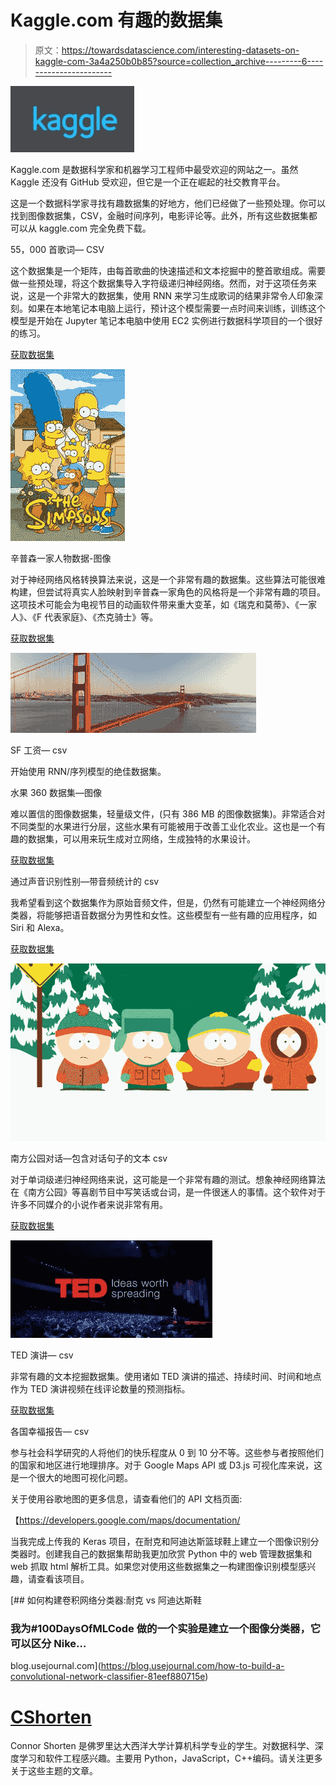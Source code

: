 # Kaggle.com 有趣的数据集

> 原文：<https://towardsdatascience.com/interesting-datasets-on-kaggle-com-3a4a250b0b85?source=collection_archive---------6----------------------->

![](img/81e18c8a6e4da7d8894aafb886d7dd24.png)

Kaggle.com 是数据科学家和机器学习工程师中最受欢迎的网站之一。虽然 Kaggle 还没有 GitHub 受欢迎，但它是一个正在崛起的社交教育平台。

这是一个数据科学家寻找有趣数据集的好地方，他们已经做了一些预处理。你可以找到图像数据集，CSV，金融时间序列，电影评论等。此外，所有这些数据集都可以从 kaggle.com 完全免费下载。

55，000 首歌词— CSV

这个数据集是一个矩阵，由每首歌曲的快速描述和文本挖掘中的整首歌组成。需要做一些预处理，将这个数据集导入字符级递归神经网络。然而，对于这项任务来说，这是一个非常大的数据集，使用 RNN 来学习生成歌词的结果非常令人印象深刻。如果在本地笔记本电脑上运行，预计这个模型需要一点时间来训练，训练这个模型是开始在 Jupyter 笔记本电脑中使用 EC2 实例进行数据科学项目的一个很好的练习。

[获取数据集](https://www.kaggle.com/mousehead/songlyrics)

![](img/6e015f363857774ff0381f31aa620e37.png)

辛普森一家人物数据-图像

对于神经网络风格转换算法来说，这是一个非常有趣的数据集。这些算法可能很难构建，但尝试将真实人脸映射到辛普森一家角色的风格将是一个非常有趣的项目。这项技术可能会为电视节目的动画软件带来重大变革，如《瑞克和莫蒂》、《一家人》、《F 代表家庭》、《杰克骑士》等。

[获取数据集](https://www.kaggle.com/alexattia/the-simpsons-characters-dataset)

![](img/cf94a9b48d71de0fbc705f0070b25e92.png)

SF 工资— csv

开始使用 RNN/序列模型的绝佳数据集。

水果 360 数据集—图像

难以置信的图像数据集，轻量级文件，(只有 386 MB 的图像数据集)。非常适合对不同类型的水果进行分层，这些水果有可能被用于改善工业化农业。这也是一个有趣的数据集，可以用来玩生成对立网络，生成独特的水果设计。

[获取数据集](https://www.kaggle.com/moltean/fruits)

通过声音识别性别—带音频统计的 csv

我希望看到这个数据集作为原始音频文件，但是，仍然有可能建立一个神经网络分类器，将能够把语音数据分为男性和女性。这些模型有一些有趣的应用程序，如 Siri 和 Alexa。

[获取数据集](https://www.kaggle.com/primaryobjects/voicegender/version/1#)

![](img/0b17de5273faee7fddaf1d18559ab4fc.png)

南方公园对话—包含对话句子的文本 csv

对于单词级递归神经网络来说，这可能是一个非常有趣的测试。想象神经网络算法在《南方公园》等喜剧节目中写笑话或台词，是一件很迷人的事情。这个软件对于许多不同媒介的小说作者来说非常有用。

[获取数据集](https://www.kaggle.com/tovarischsukhov/southparklines)

![](img/0e6adfbf6153831da0fed33e089fcea7.png)

TED 演讲— csv

非常有趣的文本挖掘数据集。使用诸如 TED 演讲的描述、持续时间、时间和地点作为 TED 演讲视频在线评论数量的预测指标。

[获取数据集](https://www.kaggle.com/rounakbanik/ted-talks)

各国幸福报告— csv

参与社会科学研究的人将他们的快乐程度从 0 到 10 分不等。这些参与者按照他们的国家和地区进行地理排序。对于 Google Maps API 或 D3.js 可视化库来说，这是一个很大的地图可视化问题。

关于使用谷歌地图的更多信息，请查看他们的 API 文档页面:

【https://developers.google.com/maps/documentation/ 

当我完成上传我的 Keras 项目，在耐克和阿迪达斯篮球鞋上建立一个图像识别分类器时。创建我自己的数据集帮助我更加欣赏 Python 中的 web 管理数据集和 web 抓取 html 解析工具。如果您对使用这些数据集之一构建图像识别模型感兴趣，请查看该项目。

[](https://blog.usejournal.com/how-to-build-a-convolutional-network-classifier-81eef880715e) [## 如何构建卷积网络分类器:耐克 vs 阿迪达斯鞋

### 我为#100DaysOfMLCode 做的一个实验是建立一个图像分类器，它可以区分 Nike…

blog.usejournal.com](https://blog.usejournal.com/how-to-build-a-convolutional-network-classifier-81eef880715e) 

# [CShorten](https://medium.com/@connorshorten300)

Connor Shorten 是佛罗里达大西洋大学计算机科学专业的学生。对数据科学、深度学习和软件工程感兴趣。主要用 Python，JavaScript，C++编码。请关注更多关于这些主题的文章。